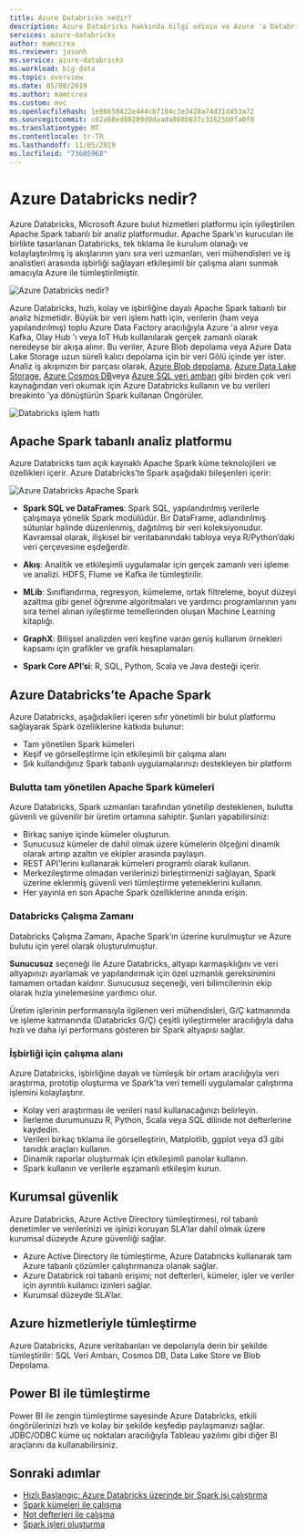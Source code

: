 ```yaml
---
title: Azure Databricks nedir?
description: Azure Databricks hakkında bilgi edinin ve Azure 'a Databricks 'te Spark 'u nasıl getirirsiniz. Azure Databricks, Microsoft Azure bulut hizmetleri platformu için iyileştirilen Apache Spark tabanlı bir analiz platformudur.
services: azure-databricks
author: mamccrea
ms.reviewer: jasonh
ms.service: azure-databricks
ms.workload: big-data
ms.topic: overview
ms.date: 05/08/2019
ms.author: mamccrea
ms.custom: mvc
ms.openlocfilehash: 1e86658422e444cb7104c3e3428a74d31d453a72
ms.sourcegitcommit: c62a68ed80289d0daada860b837c31625b0fa0f0
ms.translationtype: MT
ms.contentlocale: tr-TR
ms.lasthandoff: 11/05/2019
ms.locfileid: "73605968"
---
```

# <a name="what-is-azure-databricks"></a>Azure Databricks nedir?

Azure Databricks, Microsoft Azure bulut hizmetleri platformu için iyileştirilen Apache Spark tabanlı bir analiz platformudur. Apache Spark’ın kurucuları ile birlikte tasarlanan Databricks, tek tıklama ile kurulum olanağı ve kolaylaştırılmış iş akışlarının yanı sıra veri uzmanları, veri mühendisleri ve iş analistleri arasında işbirliği sağlayan etkileşimli bir çalışma alanı sunmak amacıyla Azure ile tümleştirilmiştir.

![Azure Databricks nedir?](./media/what-is-azure-databricks/azure-databricks-overview.png "Azure Databricks nedir?")

Azure Databricks, hızlı, kolay ve işbirliğine dayalı Apache Spark tabanlı bir analiz hizmetidir. Büyük bir veri işlem hattı için, verilerin (ham veya yapılandırılmış) toplu Azure Data Factory aracılığıyla Azure 'a alınır veya Kafka, Olay Hub 'ı veya IoT Hub kullanılarak gerçek zamanlı olarak neredeyse bir akışa alınır. Bu veriler, Azure Blob depolama veya Azure Data Lake Storage uzun süreli kalıcı depolama için bir veri Gölü içinde yer ister. Analiz iş akışınızın bir parçası olarak, [Azure Blob depolama](../storage/blobs/storage-blobs-introduction.md), [Azure Data Lake Storage](../data-lake-store/index.md), [Azure Cosmos DB](../cosmos-db/index.yml)veya [Azure SQL veri ambarı](../sql-data-warehouse/index.yml) gibi birden çok veri kaynağından veri okumak için Azure Databricks kullanın ve bu verileri breakinto 'ya dönüştürün Spark kullanan Öngörüler.

![Databricks işlem hattı](./media/what-is-azure-databricks/databricks-pipeline.png)

## <a name="apache-spark-based-analytics-platform"></a>Apache Spark tabanlı analiz platformu

Azure Databricks tam açık kaynaklı Apache Spark küme teknolojileri ve özellikleri içerir. Azure Databricks’te Spark aşağıdaki bileşenleri içerir:

![Azure Databricks Apache Spark](./media/what-is-azure-databricks/apache-spark-ecosystem-databricks.png "Azure Databricks’te Apache Spark")

* **Spark SQL ve DataFrames**: Spark SQL, yapılandırılmış verilerle çalışmaya yönelik Spark modülüdür. Bir DataFrame, adlandırılmış sütunlar halinde düzenlenmiş, dağıtılmış bir veri koleksiyonudur. Kavramsal olarak, ilişkisel bir veritabanındaki tabloya veya R/Python’daki veri çerçevesine eşdeğerdir.

* **Akış**: Analitik ve etkileşimli uygulamalar için gerçek zamanlı veri işleme ve analizi. HDFS, Flume ve Kafka ile tümleştirilir.

* **MLib**: Sınıflandırma, regresyon, kümeleme, ortak filtreleme, boyut düzeyi azaltma gibi genel öğrenme algoritmaları ve yardımcı programlarının yanı sıra temel alınan iyileştirme temellerinden oluşan Machine Learning kitaplığı.

* **GraphX**: Bilişsel analizden veri keşfine varan geniş kullanım örnekleri kapsamı için grafikler ve grafik hesaplamaları.

* **Spark Core API’si**: R, SQL, Python, Scala ve Java desteği içerir.

## <a name="apache-spark-in-azure-databricks"></a>Azure Databricks’te Apache Spark

Azure Databricks, aşağıdakileri içeren sıfır yönetimli bir bulut platformu sağlayarak Spark özelliklerine katkıda bulunur:

- Tam yönetilen Spark kümeleri
- Keşif ve görselleştirme için etkileşimli bir çalışma alanı
- Sık kullandığınız Spark tabanlı uygulamalarınızı destekleyen bir platform

### <a name="fully-managed-apache-spark-clusters-in-the-cloud"></a>Bulutta tam yönetilen Apache Spark kümeleri

Azure Databricks, Spark uzmanları tarafından yönetilip desteklenen, bulutta güvenli ve güvenilir bir üretim ortamına sahiptir. Şunları yapabilirsiniz:

* Birkaç saniye içinde kümeler oluşturun.
* Sunucusuz kümeler de dahil olmak üzere kümelerin ölçeğini dinamik olarak artırıp azaltın ve ekipler arasında paylaşın. 
* REST API'lerini kullanarak kümeleri programlı olarak kullanın. 
* Merkezileştirme olmadan verilerinizi birleştirmenizi sağlayan, Spark üzerine eklenmiş güvenli veri tümleştirme yeteneklerini kullanın. 
* Her yayınla en son Apache Spark özelliklerine anında erişin.

### <a name="databricks-runtime"></a>Databricks Çalışma Zamanı
Databricks Çalışma Zamanı, Apache Spark’ın üzerine kurulmuştur ve Azure bulutu için yerel olarak oluşturulmuştur. 

**Sunucusuz** seçeneği ile Azure Databricks, altyapı karmaşıklığını ve veri altyapınızı ayarlamak ve yapılandırmak için özel uzmanlık gereksinimini tamamen ortadan kaldırır. Sunucusuz seçeneği, veri bilimcilerinin ekip olarak hızla yinelemesine yardımcı olur.

Üretim işlerinin performansıyla ilgilenen veri mühendisleri, G/Ç katmanında ve işleme katmanında (Databricks G/Ç) çeşitli iyileştirmeler aracılığıyla daha hızlı ve daha iyi performans gösteren bir Spark altyapısı sağlar.

### <a name="workspace-for-collaboration"></a>İşbirliği için çalışma alanı

Azure Databricks, işbirliğine dayalı ve tümleşik bir ortam aracılığıyla veri araştırma, prototip oluşturma ve Spark’ta veri temelli uygulamalar çalıştırma işlemini kolaylaştırır.

* Kolay veri araştırması ile verileri nasıl kullanacağınızı belirleyin.
* İlerleme durumunuzu R, Python, Scala veya SQL dilinde not defterlerine kaydedin.
* Verileri birkaç tıklama ile görselleştirin, Matplotlib, ggplot veya d3 gibi tanıdık araçları kullanın.
* Dinamik raporlar oluşturmak için etkileşimli panolar kullanın.
* Spark kullanın ve verilerle eşzamanlı etkileşim kurun.

## <a name="enterprise-security"></a>Kurumsal güvenlik

Azure Databricks, Azure Active Directory tümleştirmesi, rol tabanlı denetimler ve verilerinizi ve işinizi koruyan SLA'lar dahil olmak üzere kurumsal düzeyde Azure güvenliği sağlar.

* Azure Active Directory ile tümleştirme, Azure Databricks kullanarak tam Azure tabanlı çözümler çalıştırmanıza olanak sağlar.
* Azure Databrick rol tabanlı erişimi; not defterleri, kümeler, işler ve veriler için ayrıntılı kullanıcı izinleri sağlar.
* Kurumsal düzeyde SLA’lar. 

## <a name="integration-with-azure-services"></a>Azure hizmetleriyle tümleştirme

Azure Databricks, Azure veritabanları ve depolarıyla derin bir şekilde tümleştirilir: SQL Veri Ambarı, Cosmos DB, Data Lake Store ve Blob Depolama. 

## <a name="integration-with-power-bi"></a>Power BI ile tümleştirme
Power BI ile zengin tümleştirme sayesinde Azure Databricks, etkili öngörülerinizi hızlı ve kolay bir şekilde keşfedip paylaşmanızı sağlar. JDBC/ODBC küme uç noktaları aracılığıyla Tableau yazılımı gibi diğer BI araçlarını da kullanabilirsiniz.

## <a name="next-steps"></a>Sonraki adımlar

* [Hızlı Başlangıç: Azure Databricks üzerinde bir Spark işi çalıştırma](quickstart-create-databricks-workspace-portal.md)
* [Spark kümeleri ile çalışma](/azure/databricks/clusters/index)
* [Not defterleri ile çalışma](/azure/databricks/notebooks/index)
* [Spark işleri oluşturma](/azure/databricks/jobs)

 









